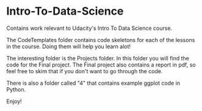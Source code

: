 Intro-To-Data-Science
=====================

Contains work relevant to Udacity's Intro To Data Science course. 

The CodeTemplates folder contains code skeletons for each of the 
lessons in the course. Doing them will help you learn alot!   

The interesting folder is the Projects folder. In this folder you will 
find the code for the Final project. The Final project also contains a 
report in pdf, so feel free to skim that if you don't want to go through 
the code. 

There is also a folder called "4" that contains example ggplot 
code in Python.    

Enjoy!  
